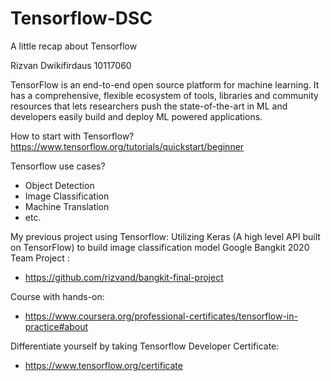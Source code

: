 # Tensorflow-DSC
A little recap about Tensorflow

Rizvan Dwikifirdaus
10117060

TensorFlow is an end-to-end open source platform for machine learning. It has a comprehensive, flexible ecosystem of tools, libraries and community resources that lets researchers push the state-of-the-art in ML and developers easily build and deploy ML powered applications.

How to start with Tensorflow?
https://www.tensorflow.org/tutorials/quickstart/beginner

Tensorflow use cases?
- Object Detection
- Image Classification
- Machine Translation
- etc.

My previous project using Tensorflow:
Utilizing Keras (A high level API built on TensorFlow) to build image classification model 
Google Bangkit 2020 Team Project : 
- https://github.com/rizvand/bangkit-final-project 

Course with hands-on: 
- https://www.coursera.org/professional-certificates/tensorflow-in-practice#about

Differentiate yourself by taking Tensorflow Developer Certificate:
- https://www.tensorflow.org/certificate

